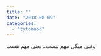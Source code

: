```yaml
---
title: ""
date: "2018-08-09"
categories: 
  - "tytomood"
---
```


وقتی میگی مهم نیست.. یعنی مهم هست
